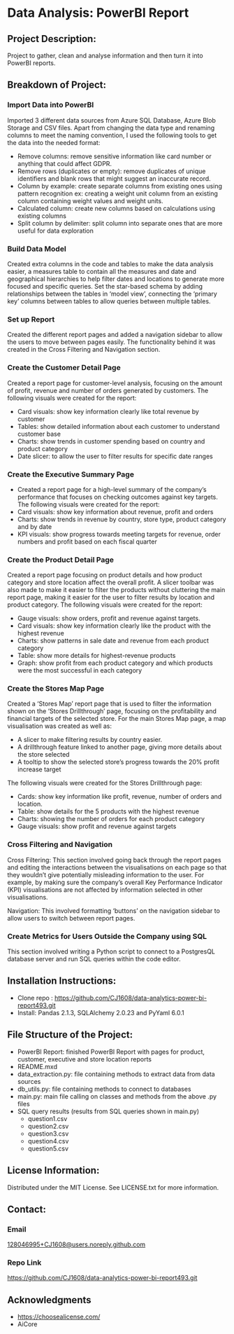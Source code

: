 # Data Analysis: PowerBI Report

## Project Description:
Project to gather, clean and analyse information and then turn it into PowerBI reports. 

## Breakdown of Project:
### Import Data into PowerBI
Imported 3 different data sources from Azure SQL Database, Azure Blob Storage and CSV files. Apart from changing the data type and renaming columns to meet the naming convention, I used the following tools to get the data into the needed format:
- Remove columns: remove sensitive information like card number or anything that could affect GDPR. 
- Remove rows (duplicates or empty): remove duplicates of unique identifiers and blank rows that might suggest an inaccurate record. 
- Column by example: create separate columns from existing ones using pattern recognition ex: creating a weight unit column from an existing column containing weight values and weight units. 
- Calculated column: create new columns based on calculations using existing columns
- Split column by delimiter: split column into separate ones that are more useful for data exploration

### Build Data Model
Created extra columns in the code and tables to make the data analysis easier, a measures table to contain all the measures and date and geographical hierarchies to help filter dates and locations to generate more focused and specific queries. Set the star-based schema by adding relationships between the tables in ‘model view’, connecting the ‘primary key’ columns between tables to allow queries between multiple tables.

### Set up Report
Created the different report pages and added a navigation sidebar to allow the users to move between pages easily. The functionality behind it was created in the Cross Filtering and Navigation section. 

### Create the Customer Detail Page
Created a report page for customer-level analysis, focusing on the amount of profit, revenue and number of orders generated by customers. The following visuals were created for the report:
- Card visuals: show key information clearly like total revenue by customer
- Tables: show detailed information about each customer to understand customer base 
- Charts: show trends in customer spending based on country and product category
- Date slicer: to allow the user to filter results for specific date ranges 

### Create the Executive Summary Page
- Created a report page for a high-level summary of the company’s performance that focuses on checking outcomes against key targets. The following visuals were created for the report:
- Card visuals: show key information about revenue, profit and orders 
- Charts: show trends in revenue by country, store type, product category and by date
- KPI visuals: show progress towards meeting targets for revenue, order numbers and profit based on each fiscal quarter

### Create the Product Detail Page
Created a report page focusing on product details and how product category and store location affect the overall profit. A slicer toolbar was also made to make it easier to filter the products without cluttering the main report page, making it easier for the user to filter results by location and product category. 
The following visuals were created for the report:
- Gauge visuals: show orders, profit and revenue against targets. 
- Card visuals: show key information clearly like the product with the highest revenue
- Charts: show patterns in sale date and revenue from each product category
- Table: show more details for highest-revenue products
- Graph: show profit from each product category and which products were the most successful in each category

### Create the Stores Map Page
Created a ‘Stores Map’ report page that is used to filter the information shown on the ‘Stores Drillthrough’ page, focusing on the profitability and financial targets of the selected store. 
For the main Stores Map page, a map visualisation was created as well as:
- A slicer to make filtering results by country easier. 
- A drillthrough feature linked to another page, giving more details about the store selected 
- A tooltip to show the selected store’s progress towards the 20% profit increase target

The following visuals were created for the Stores Drillthrough page:
- Cards: show key information like profit, revenue, number of orders and location.
- Table: show details for the 5 products with the highest revenue
- Charts: showing the number of orders for each product category
- Gauge visuals: show profit and revenue against targets

### Cross Filtering and Navigation
Cross Filtering: 
This section involved going back through the report pages and editing the interactions between the visualisations on each page so that they wouldn’t give potentially misleading information to the user. For example, by making sure the company’s overall Key Performance Indicator (KPI) visualisations are not affected by information selected in other visualisations. 

Navigation:
This involved formatting ‘buttons’ on the navigation sidebar to allow users to switch between report pages. 

### Create Metrics for Users Outside the Company using SQL
This section involved writing a Python script to connect to a PostgresQL database server and run SQL queries within the code editor. 

## Installation Instructions:
- Clone repo : https://github.com/CJ1608/data-analytics-power-bi-report493.git
- Install: Pandas 2.1.3, SQLAlchemy 2.0.23 and PyYaml 6.0.1

## File Structure of the Project:
- PowerBI Report: finished PowerBI Report with pages for product, customer, executive and store location reports
- README.mxd
- data_extraction.py: file containing methods to extract data from data sources
- db_utils.py: file containing methods to connect to databases
- main.py: main file calling on classes and methods from the above .py files
- SQL query results (results from SQL queries shown in main.py)
    - question1.csv
    - question2.csv
    - question3.csv
    - question4.csv
    - question5.csv

## License Information:
Distributed under the MIT License. See LICENSE.txt for more information.

## Contact: 

### Email 
128046995+CJ1608@users.noreply.github.com

### Repo Link 
https://github.com/CJ1608/data-analytics-power-bi-report493.git

## Acknowledgments 
- https://choosealicense.com/
- AiCore
